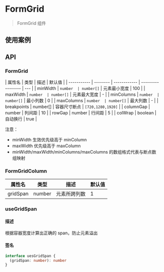 # FormGrid

> FormGrid 组件

## 使用案例

<dumi-previewer demoPath="guide/form-grid" />

## API

### FormGrid

| 属性名      | 类型     | 描述         | 默认值            |
| ----------- | -------- | ------------ | ----------------- | --- |
| minWidth    | `number  | number[]`    | 元素最小宽度      | 100 |
| maxWidth    | `number  | number[]`    | 元素最大宽度      | -   |
| minColumns  | `number  | number[]`    | 最小列数          | 0   |
| maxColumns  | `number  | number[]`    | 最大列数          | -   |
| breakpoints | number[] | 容器尺寸断点 | `[720,1280,1920]` |
| columnGap   | number   | 列间距       | 10                |
| rowGap      | number   | 行间距       | 5                 |
| colWrap     | boolean  | 自动换行     | true              |

注意：

- minWidth 生效优先级高于 minColumn
- maxWidth 优先级高于 maxColumn
- minWidth/maxWidth/minColumns/maxColumns 的数组格式代表与断点数组映射

### FormGridColumn

| 属性名   | 类型   | 描述         | 默认值 |
| -------- | ------ | ------------ | ------ |
| gridSpan | number | 元素所跨列数 | 1      |

### useGridSpan

#### 描述

根据容器宽度计算出正确的 span，防止元素溢出

#### 签名

```ts
interface uesGridSpan {
  (gridSpan: number): number
}
```
